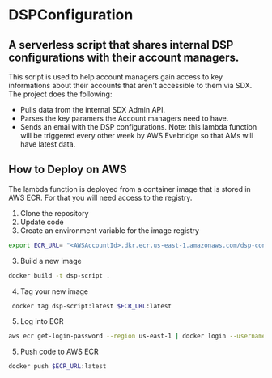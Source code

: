 # DSPConfiguration
## A serverless script that shares internal DSP configurations with their account managers.
This script is used to help account managers gain access to key informations about their accounts that aren't accessible to them via SDX. The project does the following:
* Pulls data from the internal SDX Admin API.
* Parses the key paramers the Account managers need to have.
* Sends an emai with the DSP configurations.
Note: this lambda function will be triggered every other week by AWS Evebridge so that AMs will have latest data.

## How to Deploy on AWS
The lambda function is deployed from a container image that is stored in AWS ECR. For that you will need access to the registry.
1. Clone the repository
2. Update code
3. Create an environment variable for the image registry
```bash
export ECR_URL= "<AWSAccountId>.dkr.ecr.us-east-1.amazonaws.com/dsp-configuration"
```
3. Build a new image
```bash
docker build -t dsp-script .
```
4. Tag your new image
```bash
 docker tag dsp-script:latest $ECR_URL:latest
```
5. Log into ECR
```bash
aws ecr get-login-password --region us-east-1 | docker login --username AWS --password-stdin "<AWSAccountId>.dkr.ecr.us-east-1.amazonaws.com"
```
5. Push code to AWS ECR
```bash
docker push $ECR_URL:latest
```